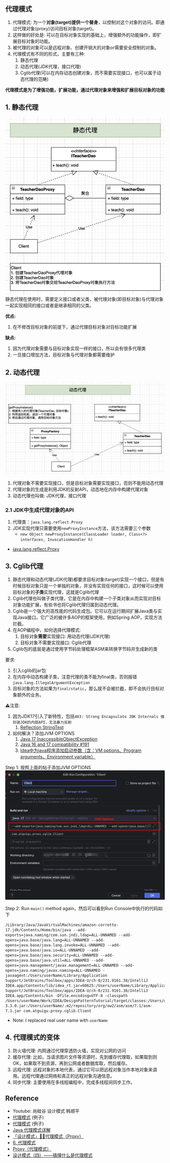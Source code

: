 ## 代理模式
1. 代理模式: 为一个**对象(target)提供一个替身**，以控制对这个对象的访问。即通过代理对象(proxy)访问目标对象(target)。
2. 这样做的好处是: 可以在目标对象实现的基础上，增强额外的功能操作，即扩展目标对象的功能。
3. 被代理的对象可以是远程对象、创建开销大的对象or需要安全控制的对象。
4. 代理模式有不同的形式，主要有三种:
   1. 静态代理
   2. 动态代理(JDK代理，接口代理)
   3. Cglib代理(可以在内存动态创建对象，而不需要实现接口，也可以属于动态代理的范畴)

**代理模式是为了增强功能，扩展功能，通过代理对象来增强和扩展目标对象的功能**

## 1. 静态代理
![](images/Proxy.StaticProxy.png)
静态代理在使用时，需要定义接口或者父类，被代理对象(即目标对象)与代理对象一起实现相同的接口或者是继承相同的父类。

**优点:**
1. 在不修改目标对象的前提下，通过代理目标对象对目标功能扩展

**缺点:**
1. 因为代理对象需要与目标对象实现一样的接口，所以会有很多代理类
2. 一旦接口增加方法，目标对象与代理对象都需要维护


## 2. 动态代理
![](images/Proxy.DynamicProxy.png)
1. 代理对象不需要实现接口，但是目标对象需要实现接口，否则不能用动态代理
2. 代理对象的生成是利用JDK的反射API，动态地在内存中构建代理对象
3. 动态代理也叫做: JDK代理，接口代理

### 2.1 JDK中生成代理对象的API
1. 代理类：`java.lang.reflect.Proxy`
2. JDK实现代理只需要使用`newProxyInstance`方法，该方法需要三个参数
   * `new Object newProxyInstance(ClassLoader loader, Class<?> interfaces, InvocationHandler h)`


* [java.lang.reflect.Proxy](https://docs.oracle.com/en/java/javase/17/docs/api/java.base/java/lang/reflect/Proxy.html)


## 3. Cglib代理
1. 静态代理和动态代理(JDK代理)都要求目标对象(target)实现一个接口，但是有时候目标对象只是一个单独的对象，并没有实现任何的接口，这时候可以使用目标对象的**子类**实现代理，这就是Cglib代理
2. Cglib代理也叫做子类代理，它是在内存中构建一个子类对象从而实现对目标对象功能扩展，有些书也将Cglib代理归属到动态代理。
3. Cglib是一个强大的高性能的代码生成包。它可以在运行期间扩展Java类与实现Java接口。它广泛的被许多AOP的框架使用，例如Spring AOP，实现方法拦截。
4. 在AOP编程中，如何选择代理模式:
   1. 目标对象**需要**实现接口: 用动态代理(JDK代理)
   2. 目标对象不需要实现接口: Cglib代理
5. Cglib包的底层是通过使用字节码处理框架ASM来转换字节码并生成新的类

要求:
1. 引入cglib的jar包
2. 在内存中动态构建子类，注意代理的类不能为final类，否则报错`java.lang.IllegalArgumentException`
3. 目标对象的方法如果为`final/static`，那么就不会被拦截，即不会执行目标对象额外的业务。

⚠️注意:
1. 因为JDK17引入了新特性，包括`403: Strong Encapsulate JDK Internals 强封装JDK的内部API，无法暴力反射`
   1. [Reflection StringTest](https://github.com/ylqi007/JavaTutorial/blob/main/src/main/java/com/atguigu/reflection/interview/StringTest.java)
2. 如何解决？添加JVM OPTIONS
   1. [Java 17 InaccessibleObjectException](https://medium.com/@rajvirsinghrai/java-17-inaccessibleobjectexception-bf030a348e48)
   2. [Java 16 and 17 compatibility #191](https://github.com/cglib/cglib/issues/191)
   3. [Idea中为java程序添加启动参数（含：VM options、Program arguments、Environment variable）](https://blog.51cto.com/Saintmm/5573298)

Step 1: 按照上面的帖子添加JVM OPTIONS
![](images/Set.JVM.Options.png)

Step 2: Run `main()` method again，然后可以看到Run Console中执行的代码如下
```shell
/Library/Java/JavaVirtualMachines/amazon-corretto-17.jdk/Contents/Home/bin/java --add-exports=java.naming/com.sun.jndi.ldap=ALL-UNNAMED --add-opens=java.base/java.lang=ALL-UNNAMED --add-opens=java.base/java.lang.invoke=ALL-UNNAMED --add-opens=java.base/java.io=ALL-UNNAMED --add-opens=java.base/java.security=ALL-UNNAMED --add-opens=java.base/java.util=ALL-UNNAMED --add-opens=java.management/javax.management=ALL-UNNAMED --add-opens=java.naming/javax.naming=ALL-UNNAMED -javaagent:/Users/userName/Library/Application Support/JetBrains/Toolbox/apps/IDEA-U/ch-0/231.9161.38/IntelliJ IDEA.app/Contents/lib/idea_rt.jar=60625:/Users/userName/Library/Application Support/JetBrains/Toolbox/apps/IDEA-U/ch-0/231.9161.38/IntelliJ IDEA.app/Contents/bin -Dfile.encoding=UTF-8 -classpath /Users/userName/Work/IDEA/DesignPatternTutorial/target/classes:/Users/userName/.m2/repository/cglib/cglib/3.3.0/cglib-3.3.0.jar:/Users/userName/.m2/repository/org/ow2/asm/asm/7.1/asm-7.1.jar com.atguigu.proxy.cglib.Client
```
* Note: I replaced real user name with `userName`


## 4. 代理模式的变体
1. 防火墙代理: 内网通过代理穿透防火墙，实现对公网的访问
2. 缓存代理: 比如，当请求图片文件等资源时，先到缓存代理取，如果取到则OK，如果取不到资源，再到公网或者数据库取，然后缓存。
3. 远程代理: 远程对象的本地代表，通过它可以把远程对象当作本地对象来调用。远程代理通过网络和真正的远程对象沟通信息。 
4. 同步代理: 主要使用在多线程编程中，完成多线程间同步工作。


## Reference
* Youtube: 尚硅谷 设计模式 韩顺平
* [代理模式](https://www.runoob.com/design-pattern/proxy-pattern.html) (例子)
* [代理模式](https://refactoringguru.cn/design-patterns/proxy) (例子)
* [Java 代理模式详解](https://javaguide.cn/java/basis/proxy.html)
* [「设计模式」🏳️‍🌈代理模式（Proxy）](https://juejin.cn/post/7088115791052144654)
* [6. 代理模式](https://design-patterns.readthedocs.io/zh-cn/latest/structural_patterns/proxy.html)
* [Proxy（代理模式）](https://github.com/ascoders/weekly/blob/master/%E8%AE%BE%E8%AE%A1%E6%A8%A1%E5%BC%8F/178.%E7%B2%BE%E8%AF%BB%E3%80%8A%E8%AE%BE%E8%AE%A1%E6%A8%A1%E5%BC%8F%20-%20Proxy%20%E4%BB%A3%E7%90%86%E6%A8%A1%E5%BC%8F%E3%80%8B.md)
* [设计模式（四）——搞懂什么是代理模式](https://zhuanlan.zhihu.com/p/72644638)